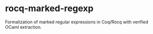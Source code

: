 # rocq-marked-regexp
Formalization of marked regular expressions in Coq/Rocq with verified OCaml extraction.

